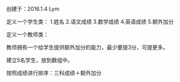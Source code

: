 创建于：2016.1.4 Lym 

定义一个学生类：
 1.姓名
 2.语文成绩
 3.数学成绩
 4.英语成绩
 5.额外加分

定义一个教师类：

教师拥有一个给学生提供额外加分的能力，最少要提3分，可提更多。

建立5名学生，放到数组中。

按照成绩进行排序：三科成绩＋额外加分



